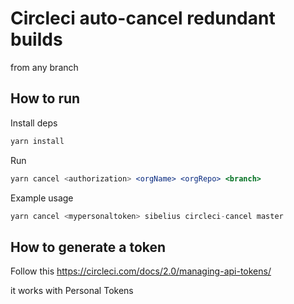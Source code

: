 # Circleci auto-cancel redundant builds

from any branch

## How to run

Install deps
```bash
yarn install
```

Run
```jsx
yarn cancel <authorization> <orgName> <orgRepo> <branch>
```

Example usage

```jsx
yarn cancel <mypersonaltoken> sibelius circleci-cancel master
```

## How to generate a token
Follow this https://circleci.com/docs/2.0/managing-api-tokens/

it works with Personal Tokens
